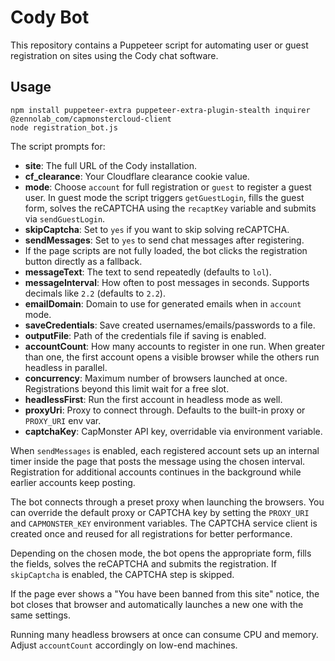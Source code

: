 # Cody Bot

This repository contains a Puppeteer script for automating user or guest registration on sites using the Cody chat software.

## Usage

```
npm install puppeteer-extra puppeteer-extra-plugin-stealth inquirer @zennolab_com/capmonstercloud-client
node registration_bot.js
```

The script prompts for:

- **site**: The full URL of the Cody installation.
- **cf_clearance**: Your Cloudflare clearance cookie value.
- **mode**: Choose `account` for full registration or `guest` to register a guest user.
  In guest mode the script triggers `getGuestLogin`, fills the guest form,
  solves the reCAPTCHA using the `recaptKey` variable and submits via
  `sendGuestLogin`.
- **skipCaptcha**: Set to `yes` if you want to skip solving reCAPTCHA.
- **sendMessages**: Set to `yes` to send chat messages after registering.
- If the page scripts are not fully loaded, the bot clicks the registration button directly as a fallback.
- **messageText**: The text to send repeatedly (defaults to `lol`).
- **messageInterval**: How often to post messages in seconds. Supports decimals
  like `2.2` (defaults to `2.2`).
- **emailDomain**: Domain to use for generated emails when in `account` mode.
- **saveCredentials**: Save created usernames/emails/passwords to a file.
- **outputFile**: Path of the credentials file if saving is enabled.
- **accountCount**: How many accounts to register in one run. When greater than one, the first account opens a visible browser while the others run headless in parallel.
- **concurrency**: Maximum number of browsers launched at once. Registrations beyond this limit wait for a free slot.
- **headlessFirst**: Run the first account in headless mode as well.
- **proxyUri**: Proxy to connect through. Defaults to the built-in proxy or `PROXY_URI` env var.
- **captchaKey**: CapMonster API key, overridable via environment variable.

When `sendMessages` is enabled, each registered account sets up an internal timer inside the page that posts the message using the chosen interval. Registration for additional accounts continues in the background while earlier accounts keep posting.

The bot connects through a preset proxy when launching the browsers. You can
override the default proxy or CAPTCHA key by setting the `PROXY_URI` and
`CAPMONSTER_KEY` environment variables.
The CAPTCHA service client is created once and reused for all registrations for
better performance.

Depending on the chosen mode, the bot opens the appropriate form, fills the fields, solves the reCAPTCHA and submits the registration.
If `skipCaptcha` is enabled, the CAPTCHA step is skipped.

If the page ever shows a "You have been banned from this site" notice, the bot closes that browser and automatically launches a new one with the same settings.

Running many headless browsers at once can consume CPU and memory. Adjust
`accountCount` accordingly on low-end machines.

